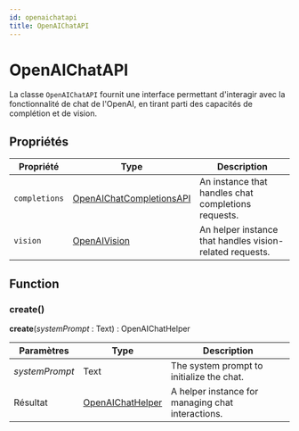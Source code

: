 ```yaml
---
id: openaichatapi
title: OpenAIChatAPI
---
```


# OpenAIChatAPI

La classe `OpenAIChatAPI` fournit une interface permettant d'interagir avec la fonctionnalité de chat de l'OpenAI, en tirant parti des capacités de complétion et de vision.

## Propriétés

| Propriété     | Type                                                    | Description                                                              |
| ------------- | ------------------------------------------------------- | ------------------------------------------------------------------------ |
| `completions` | [OpenAIChatCompletionsAPI](OpenAIChatCompletionsAPI.md) | An instance that handles chat completions requests.      |
| `vision`      | [OpenAIVision](OpenAIVision.md)                         | An helper instance that handles vision-related requests. |

## Function

### create()

**create**(*systemPrompt* : Text) : OpenAIChatHelper

| Paramètres     | Type                                    | Description                                                       |
| -------------- | --------------------------------------- | ----------------------------------------------------------------- |
| *systemPrompt* | Text                                    | The system prompt to initialize the chat.         |
| Résultat       | [OpenAIChatHelper](OpenAIChatHelper.md) | A helper instance for managing chat interactions. |
